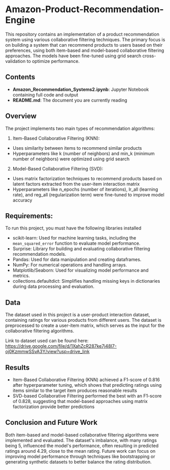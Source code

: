 # Amazon-Product-Recommendation-Engine
This repository contains an implementation of a product recommendation system using various collaborative filtering techniques. The primary focus is on building a system that can recommend products to users based on their preferences, using both item-based and model-based collaborative filtering approaches. The models have been fine-tuned using grid search cross-validation to optimize performance.

## Contents
- **Amazon_Recommendation_Systems2.ipynb**: Jupyter Notebook containing full code and output
- **README.md**: The document you are currently reading


## Overview
The project implements two main types of recommendation algorithms:

1. Item-Based Collaborative Filtering (KNN):
- Uses similarity between items to recommend similar products
- Hyperparameters like k (number of neighbors) and min_k (minimum number of neighbors) were optimized using grid search

2. Model-Based Collaborative Filtering (SVD):
- Uses matrix factorization techniques to recommend products based on latent factors extracted from the user-item interaction matrix
- Hyperparameters like n_epochs (number of iterations), lr_all (learning rate), and reg_all (regularization term) were fine-tuned to improve model accuracy


## Requirements:
To run this project, you must have the following libraries installed

- scikit-learn: Used for machine learning tasks, including the `mean_squared_error` function to evaluate model performance.
- Surprise: Library for building and evaluating collaborative filtering recommendation models.
- Pandas: Used for data manipulation and creating dataframes.
- NumPy: For numerical operations and handling arrays.
- Matplotlib/Seaborn: Used for visualizing model performance and metrics.
- collections.defaultdict: Simplifies handling missing keys in dictionaries during data processing and evaluation.


## Data
The dataset used in this project is a user-product interaction dataset, containing ratings for various products from different users. The dataset is preprocessed to create a user-item matrix, which serves as the input for the collaborative filtering algorithms. 

Link to dataset used can be found here: https://drive.google.com/file/d/1XahZcR287ke7j48I7-oj0KzmmwSSvA3Y/view?usp=drive_link 


## Results
- Item-Based Collaborative Filtering (KNN) achieved a F1-score of 0.816 after hyperparameter tuning, which shows that predicting ratings using items similar to the target item produces reasonable results
- SVD-based Collaborative Filtering performed the best with an F1-score of 0.828, suggesting that model-based approaches using matrix factorization provide better predictions


## Conclusion and Future Work
Both item-based and model-based collaborative filtering algorithms were implemented and evaluated.
The dataset's imbalance, with many ratings being 5, influenced the model's performance, often resulting in predicted ratings around 4.29, close to the mean rating.
Future work can focus on improving model performance through techniques like bootstrapping or generating synthetic datasets to better balance the rating distribution.
